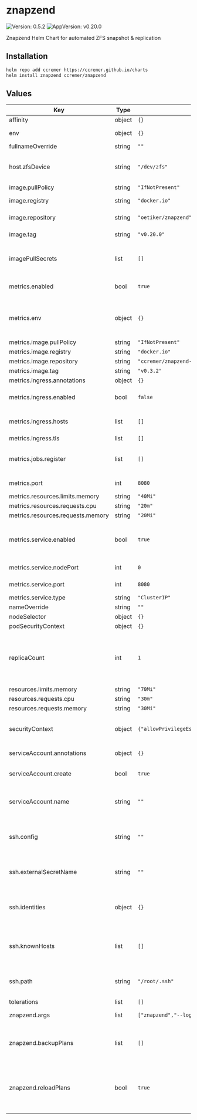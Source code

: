 # znapzend

![Version: 0.5.2](https://img.shields.io/badge/Version-0.5.2-informational?style=flat-square) ![AppVersion: v0.20.0](https://img.shields.io/badge/AppVersion-v0.20.0-informational?style=flat-square)

Znapzend Helm Chart for automated ZFS snapshot & replication

## Installation

```bash
helm repo add ccremer https://ccremer.github.io/charts
helm install znapzend ccremer/znapzend
```

## Values

| Key | Type | Default | Description |
|-----|------|---------|-------------|
| affinity | object | `{}` |  |
| env | object | `{}` | A dict with `KEY: VALUE` pairs |
| fullnameOverride | string | `""` |  |
| host.zfsDevice | string | `"/dev/zfs"` | The device on the host which is used by the `zfs` binary within the container |
| image.pullPolicy | string | `"IfNotPresent"` |  |
| image.registry | string | `"docker.io"` | Znapzend image registry |
| image.repository | string | `"oetiker/znapzend"` | Znapzend image repository |
| image.tag | string | `"v0.20.0"` | Znapzend image tag (version) |
| imagePullSecrets | list | `[]` | List of image pull secrets if you use a privately hosted image |
| metrics.enabled | bool | `true` | Enable the metrics exporter for Prometheus |
| metrics.env | object | `{}` | A dict with `KEY: VALUE` pairs as environment variables for the exporter |
| metrics.image.pullPolicy | string | `"IfNotPresent"` |  |
| metrics.image.registry | string | `"docker.io"` | Image registry |
| metrics.image.repository | string | `"ccremer/znapzend-exporter"` | Image repository |
| metrics.image.tag | string | `"v0.3.2"` | Exporter image tag |
| metrics.ingress.annotations | object | `{}` |  |
| metrics.ingress.enabled | bool | `false` | Useful if your Prometheus is outside of the cluster |
| metrics.ingress.hosts | list | `[]` | See Kubernetes Docs for a guide to setup TLS on Ingress |
| metrics.ingress.tls | list | `[]` |  |
| metrics.jobs.register | list | `[]` | String list of datasets that should be registered right at startup |
| metrics.port | int | `8080` | Container port to bind |
| metrics.resources.limits.memory | string | `"40Mi"` |  |
| metrics.resources.requests.cpu | string | `"20m"` |  |
| metrics.resources.requests.memory | string | `"20Mi"` |  |
| metrics.service.enabled | bool | `true` | Whether to enable a Service object for metrics endpoint if metrics.enabled is true |
| metrics.service.nodePort | int | `0` | NodePort if service type is not ClusterIP |
| metrics.service.port | int | `8080` | Port on which the service is reachable |
| metrics.service.type | string | `"ClusterIP"` |  |
| nameOverride | string | `""` |  |
| nodeSelector | object | `{}` |  |
| podSecurityContext | object | `{}` |  |
| replicaCount | int | `1` | Only increase if you have multiple Nodes with AntiAffinity, otherwise it does not make sense to run > 1 replicas on the same node |
| resources.limits.memory | string | `"70Mi"` |  |
| resources.requests.cpu | string | `"30m"` |  |
| resources.requests.memory | string | `"30Mi"` |  |
| securityContext | object | `{"allowPrivilegeEscalation":true,"privileged":true}` | The current image requires to run privileged in order to access ZFS |
| serviceAccount.annotations | object | `{}` | Annotations to add to the service account |
| serviceAccount.create | bool | `true` | Specifies whether a service account should be created |
| serviceAccount.name | string | `""` | If not set and create is true, a name is generated using the fullname template |
| ssh.config | string | `""` | `ssh_config(5)`-compatible file content to configure SSH options when connecting |
| ssh.externalSecretName | string | `""` | Set this value if you provide your own secret with SSH config |
| ssh.identities | object | `{}` | Provide a private key for each SSH identity, see [values.yaml](./values.yaml) for an example |
| ssh.knownHosts | list | `[]` | List of `{host, pubKey}` dicts where the public key of each host is configured |
| ssh.path | string | `"/root/.ssh"` | Path where your SSH config and identities get mounted in the container |
| tolerations | list | `[]` |  |
| znapzend.args | list | `["znapzend","--logto=/dev/stdout","--autoCreation"]` | List of command arguments |
| znapzend.backupPlans | list | `[]` | List of backup plans to create/ensure on startup, see [values.yaml](./values.yaml) for an example |
| znapzend.reloadPlans | bool | `true` | Whether znapzend should reload the `znapzend.backupPlans` after modifying them. Creates additional RBAC roles for the `serviceAccount.name` |
